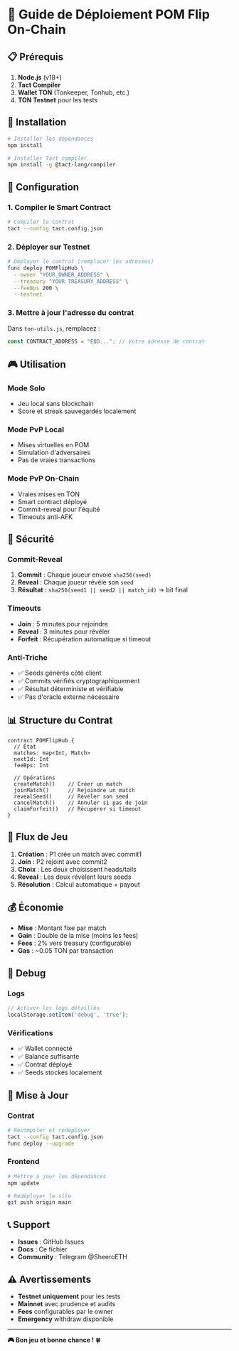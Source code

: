 # 🚀 Guide de Déploiement POM Flip On-Chain

## 📋 Prérequis

1. **Node.js** (v18+)
2. **Tact Compiler** 
3. **Wallet TON** (Tonkeeper, Tonhub, etc.)
4. **TON Testnet** pour les tests

## 🔧 Installation

```bash
# Installer les dépendances
npm install

# Installer Tact compiler
npm install -g @tact-lang/compiler
```

## 📝 Configuration

### 1. Compiler le Smart Contract

```bash
# Compiler le contrat
tact --config tact.config.json
```

### 2. Déployer sur Testnet

```bash
# Déployer le contrat (remplacer les adresses)
func deploy POMFlipHub \
  --owner "YOUR_OWNER_ADDRESS" \
  --treasury "YOUR_TREASURY_ADDRESS" \
  --feeBps 200 \
  --testnet
```

### 3. Mettre à jour l'adresse du contrat

Dans `ton-utils.js`, remplacez :
```javascript
const CONTRACT_ADDRESS = "EQD..."; // Votre adresse de contrat
```

## 🎮 Utilisation

### Mode Solo
- Jeu local sans blockchain
- Score et streak sauvegardés localement

### Mode PvP Local  
- Mises virtuelles en POM
- Simulation d'adversaires
- Pas de vraies transactions

### Mode PvP On-Chain
- Vraies mises en TON
- Smart contract déployé
- Commit-reveal pour l'équité
- Timeouts anti-AFK

## 🔐 Sécurité

### Commit-Reveal
1. **Commit** : Chaque joueur envoie `sha256(seed)` 
2. **Reveal** : Chaque joueur révèle son `seed`
3. **Résultat** : `sha256(seed1 || seed2 || match_id)` → bit final

### Timeouts
- **Join** : 5 minutes pour rejoindre
- **Reveal** : 3 minutes pour révéler
- **Forfeit** : Récupération automatique si timeout

### Anti-Triche
- ✅ Seeds générés côté client
- ✅ Commits vérifiés cryptographiquement  
- ✅ Résultat déterministe et vérifiable
- ✅ Pas d'oracle externe nécessaire

## 📊 Structure du Contrat

```tact
contract POMFlipHub {
  // État
  matches: map<Int, Match>
  nextId: Int
  feeBps: Int
  
  // Opérations
  createMatch()    // Créer un match
  joinMatch()      // Rejoindre un match  
  revealSeed()     // Révéler son seed
  cancelMatch()    // Annuler si pas de join
  claimForfeit()   // Récupérer si timeout
}
```

## 🎯 Flux de Jeu

1. **Création** : P1 crée un match avec commit1
2. **Join** : P2 rejoint avec commit2  
3. **Choix** : Les deux choisissent heads/tails
4. **Reveal** : Les deux révèlent leurs seeds
5. **Résolution** : Calcul automatique + payout

## 💰 Économie

- **Mise** : Montant fixe par match
- **Gain** : Double de la mise (moins les fees)
- **Fees** : 2% vers treasury (configurable)
- **Gas** : ~0.05 TON par transaction

## 🐛 Debug

### Logs
```javascript
// Activer les logs détaillés
localStorage.setItem('debug', 'true');
```

### Vérifications
- ✅ Wallet connecté
- ✅ Balance suffisante  
- ✅ Contrat déployé
- ✅ Seeds stockés localement

## 🔄 Mise à Jour

### Contrat
```bash
# Recompiler et redéployer
tact --config tact.config.json
func deploy --upgrade
```

### Frontend
```bash
# Mettre à jour les dépendances
npm update

# Redéployer le site
git push origin main
```

## 📞 Support

- **Issues** : GitHub Issues
- **Docs** : Ce fichier
- **Community** : Telegram @SheeroETH

## ⚠️ Avertissements

- **Testnet uniquement** pour les tests
- **Mainnet** avec prudence et audits
- **Fees** configurables par le owner
- **Emergency** withdraw disponible

---

**🎮 Bon jeu et bonne chance !** 🍀
